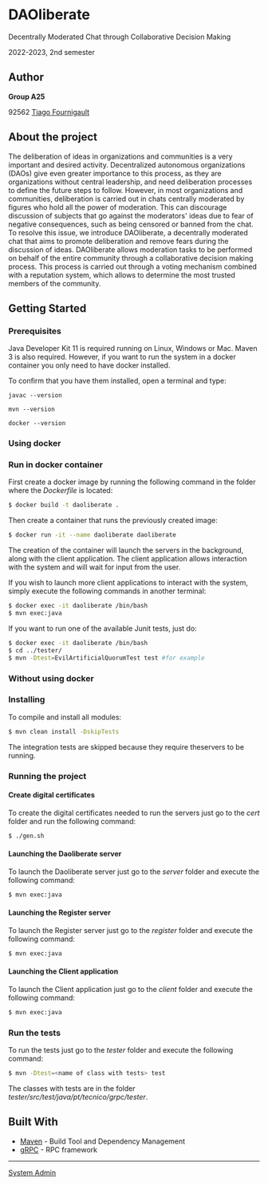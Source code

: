 # DAOliberate

Decentrally Moderated Chat through Collaborative Decision Making

2022-2023, 2nd semester


## Author

**Group A25**

92562 [Tiago Fournigault](mailto:tiago.fournigault@tecnico.ulisboa.pt)


## About the project

The deliberation of ideas in organizations and communities is a very important and desired activity. Decentralized autonomous organizations (DAOs) give even greater importance to this process, as they are organizations without central leadership, and need deliberation processes to define the future steps to follow. However, in most organizations and communities, deliberation is carried out in chats centrally moderated by figures who hold all the power of moderation. This can discourage discussion of subjects that go against the moderators' ideas due to fear of negative consequences, such as being censored or banned from the chat. To resolve this issue, we introduce DAOliberate, a decentrally moderated chat that aims to promote deliberation and remove fears during the discussion of ideas. DAOliberate allows moderation tasks to be performed on behalf of the entire community through a collaborative decision making process. This process is carried out through a voting mechanism combined with a reputation system, which allows to determine the most trusted members of the community.


## Getting Started

### Prerequisites

Java Developer Kit 11 is required running on Linux, Windows or Mac.
Maven 3 is also required.
However, if you want to run the system in a docker container you only need to have docker installed.

To confirm that you have them installed, open a terminal and type:

```
javac --version

mvn --version

docker --version
```

### Using docker
### Run in docker container

First create a docker image by running the following command in the folder where the *Dockerfile* is located:

```sh
$ docker build -t daoliberate .
```

Then create a container that runs the previously created image:

```sh
$ docker run -it --name daoliberate daoliberate
```

The creation of the container will launch the servers in the background, along with the client application. The client application allows interaction with the system and will wait for input from the user.

If you wish to launch more client applications to interact with the system, simply execute the following commands in another terminal:

```sh
$ docker exec -it daoliberate /bin/bash
$ mvn exec:java
```

If you want to run one of the available Junit tests, just do:
 
```sh
$ docker exec -it daoliberate /bin/bash
$ cd ../tester/
$ mvn -Dtest=EvilArtificialQuorumTest test #for example
```

### Without using docker
### Installing

To compile and install all modules:

```sh
$ mvn clean install -DskipTests
```

The integration tests are skipped because they require theservers to be running.

### Running the project

#### Create digital certificates

To create the digital certificates needed to run the servers just go to the *cert* folder and run the following command:

```sh
$ ./gen.sh
```

#### Launching the Daoliberate server

To launch the Daoliberate server just go to the *server* folder and execute the following command:

```sh
$ mvn exec:java
```

#### Launching the Register server

To launch the Register server just go to the *register* folder and execute the following command:

```sh
$ mvn exec:java
```

#### Launching the Client application

To launch the Client application just go to the *client* folder and execute the following command:

```sh
$ mvn exec:java
```

### Run the tests

To run the tests just go to the *tester* folder and execute the following command:

```sh
$ mvn -Dtest=<name of class with tests> test
```

The classes with tests are in the folder *tester/src/test/java/pt/tecnico/grpc/tester*.

## Built With

* [Maven](https://maven.apache.org/) - Build Tool and Dependency Management
* [gRPC](https://grpc.io/) - RPC framework

----

[System Admin](mailto:tiago.fournigault@tecnico.ulisboa.pt)
